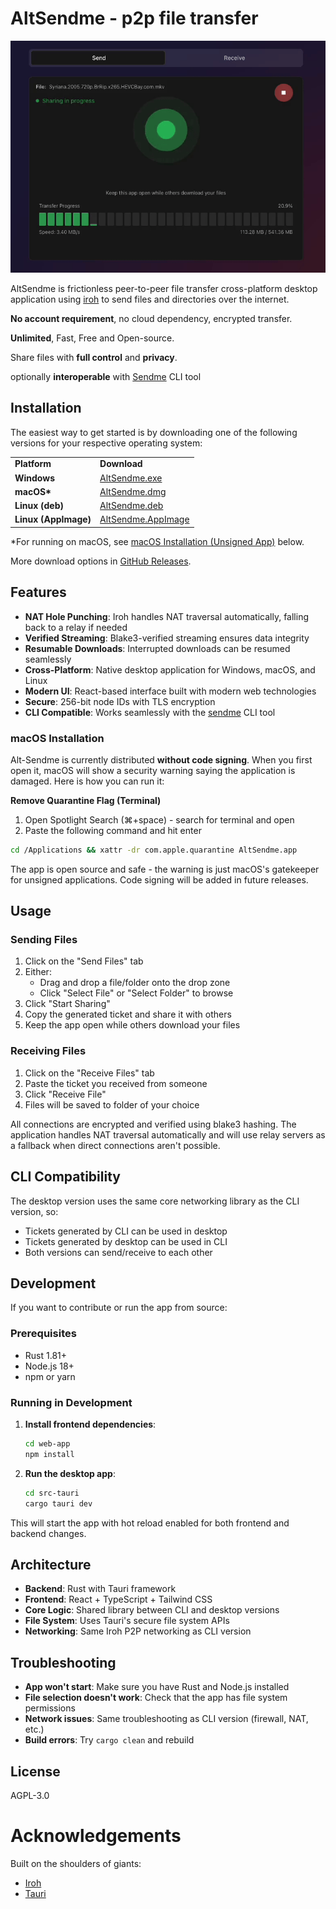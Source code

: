 # AltSendme -  p2p file transfer

![AltSendme Demo](assets/animation.gif)

AltSendme is frictionless peer-to-peer file transfer cross-platform desktop application using [iroh](https://crates.io/crates/iroh) to send files and
directories over the internet.

**No account requirement**, no cloud dependency, encrypted transfer.

**Unlimited**, Fast, Free and Open-source.

Share files with **full control** and **privacy**.

optionally **interoperable** with [Sendme](https://www.iroh.computer/sendme) CLI tool

## Installation

The easiest way to get started is by downloading one of the following versions for your respective operating system:

<table>
  <tr>
    <td><b>Platform</b></td>
    <td><b>Download</b></td>
  </tr>
  <tr>
    <td><b>Windows</b></td>
    <td><a href='https://github.com/tonyantony300/alt-sendme/releases/download/v0.1.3/AltSendme_0.1.3_x64-setup_windows.exe'>AltSendme.exe</a></td>
  </tr>
  <tr>
    <td><b>macOS*</b></td>
    <td><a href='https://github.com/tonyantony300/alt-sendme/releases/download/v0.1.3/AltSendme_0.1.3_aarch64_darwin.dmg'>AltSendme.dmg</a></td>
  </tr>
  <tr>
    <td><b>Linux (deb)</b></td>
    <td><a href='https://github.com/tonyantony300/alt-sendme/releases/download/v0.1.3/AltSendme_0.1.3_amd64_linux.deb'>AltSendme.deb</a></td>
  </tr>
  <tr>
    <td><b>Linux (AppImage)</b></td>
    <td><a href='https://github.com/tonyantony300/alt-sendme/releases/download/v0.1.3/AltSendme_0.1.3_amd64_linux.AppImage'>AltSendme.AppImage</a></td>
  </tr>
</table>


*For running on macOS, see [macOS Installation (Unsigned App)](#macos-installation) below.


More download options in [GitHub Releases](https://github.com/tonyantony300/alt-sendme/releases).



## Features

- **NAT Hole Punching**: Iroh handles NAT traversal automatically, falling back to a relay if needed
- **Verified Streaming**: Blake3-verified streaming ensures data integrity
- **Resumable Downloads**: Interrupted downloads can be resumed seamlessly
- **Cross-Platform**: Native desktop application for Windows, macOS, and Linux
- **Modern UI**: React-based interface built with modern web technologies
- **Secure**: 256-bit node IDs with TLS encryption
- **CLI Compatible**: Works seamlessly with the [sendme](https://www.iroh.computer/sendme) CLI tool 


### macOS Installation 

Alt-Sendme is currently distributed **without code signing**. When you first open it, macOS will show a security warning saying the application is damaged. Here is how you can run it:


**Remove Quarantine Flag (Terminal)**

1. Open Spotlight Search (⌘+space) - search for terminal and open
2. Paste the following command and hit enter

```bash
cd /Applications && xattr -dr com.apple.quarantine AltSendme.app
```

The app is open source and safe - the warning is just macOS's gatekeeper for unsigned applications. Code signing will be added in future releases.


## Usage

### Sending Files

1. Click on the "Send Files" tab
2. Either:
   - Drag and drop a file/folder onto the drop zone
   - Click "Select File" or "Select Folder" to browse
3. Click "Start Sharing"
4. Copy the generated ticket and share it with others
5. Keep the app open while others download your files

### Receiving Files

1. Click on the "Receive Files" tab
2. Paste the ticket you received from someone
3. Click "Receive File"
4. Files will be saved to folder of your choice

All connections are encrypted and verified using blake3 hashing. The application handles NAT traversal automatically and will use relay servers as a fallback when direct connections aren't possible.

## CLI Compatibility

The desktop version uses the same core networking library as the CLI version, so:
- Tickets generated by CLI can be used in desktop
- Tickets generated by desktop can be used in CLI
- Both versions can send/receive to each other


## Development

If you want to contribute or run the app from source:

### Prerequisites

- Rust 1.81+
- Node.js 18+
- npm or yarn

### Running in Development

1. **Install frontend dependencies**:
   ```bash
   cd web-app
   npm install
   ```

2. **Run the desktop app**:
   ```bash
   cd src-tauri
   cargo tauri dev
   ```

This will start the app with hot reload enabled for both frontend and backend changes.



## Architecture

- **Backend**: Rust with Tauri framework
- **Frontend**: React + TypeScript + Tailwind CSS
- **Core Logic**: Shared library between CLI and desktop versions
- **File System**: Uses Tauri's secure file system APIs
- **Networking**: Same Iroh P2P networking as CLI version

## Troubleshooting

- **App won't start**: Make sure you have Rust and Node.js installed
- **File selection doesn't work**: Check that the app has file system permissions
- **Network issues**: Same troubleshooting as CLI version (firewall, NAT, etc.)
- **Build errors**: Try `cargo clean` and rebuild

## License

AGPL-3.0



# Acknowledgements

Built on the shoulders of giants:

- [Iroh](https://www.iroh.computer)
- [Tauri](https://v2.tauri.app)
